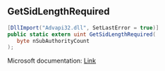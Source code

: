 ## GetSidLengthRequired

```csharp
[DllImport("Advapi32.dll", SetLastError = true)]
public static extern uint GetSidLengthRequired(
   byte nSubAuthorityCount
);
```

Microsoft documentation: [Link](https://docs.microsoft.com/en-us/windows/win32/api/securitybaseapi/nf-securitybaseapi-getsidlengthrequired)
